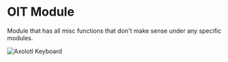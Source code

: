 # OIT Module

Module that has all misc functions that don't make sense under any specific modules.

![Axolotl Keyboard](https://giphy.com/embed/RE5iREBNhI0Ok)
